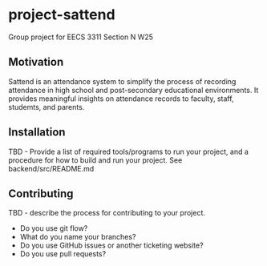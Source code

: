 # project-sattend
Group project for EECS 3311 Section N W25

## Motivation
Sattend is an attendance system to simplify the process of recording attendance in high school and post-secondary educational environments. It provides meaningful insights on attendance records to faculty, staff, studemts, and parents.

## Installation
TBD - Provide a list of required tools/programs to run your project, and a procedure for how to build and run your project.
See backend/src/README.md

## Contributing
TBD - describe the process for contributing to your project.
- Do you use git flow?
- What do you name your branches?
- Do you use GitHub issues or another ticketing website?
- Do you use pull requests?
